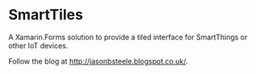 # SmartTiles

A Xamarin.Forms solution to provide a tiled interface for SmartThings or other IoT devices.

Follow the blog at http://jasonbsteele.blogspot.co.uk/.
